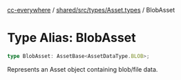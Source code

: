 [cc-everywhere](../../../../../index.md) / [shared/src/types/Asset.types](../index.md) / BlobAsset

# Type Alias: BlobAsset

```ts
type BlobAsset: AssetBase<AssetDataType.BLOB>;
```

Represents an Asset object containing blob/file data.
